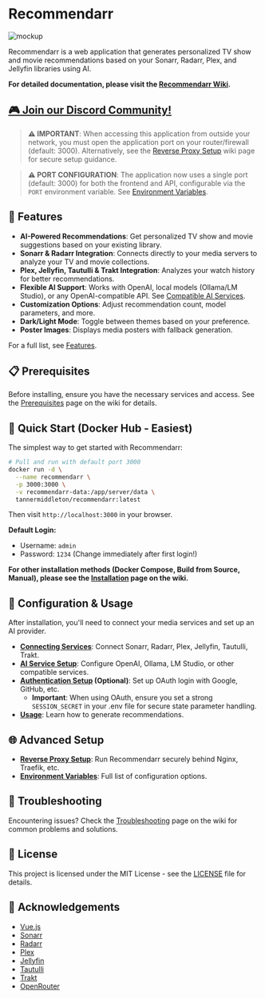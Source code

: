 # Recommendarr

![mockup](https://github.com/user-attachments/assets/d80e24f7-fce9-402d-b176-8e8ba3579c94)

Recommendarr is a web application that generates personalized TV show and movie recommendations based on your Sonarr, Radarr, Plex, and Jellyfin libraries using AI.

**For detailed documentation, please visit the [Recommendarr Wiki](https://github.com/fingerthief/recommendarr/wiki).**

## [🎮 Join our Discord Community!](https://discord.gg/uHy3KFbgPR)

> **⚠️ IMPORTANT**: When accessing this application from outside your network, you must open the application port on your router/firewall (default: 3000). Alternatively, see the [Reverse Proxy Setup](https://github.com/fingerthief/recommendarr/wiki/Reverse-Proxy-Setup) wiki page for secure setup guidance.

> **⚠️ PORT CONFIGURATION**: The application now uses a single port (default: 3000) for both the frontend and API, configurable via the `PORT` environment variable. See [Environment Variables](https://github.com/fingerthief/recommendarr/wiki/Environment-Variables).

## 🌟 Features

- **AI-Powered Recommendations**: Get personalized TV show and movie suggestions based on your existing library.
- **Sonarr & Radarr Integration**: Connects directly to your media servers to analyze your TV and movie collections.
- **Plex, Jellyfin, Tautulli & Trakt Integration**: Analyzes your watch history for better recommendations.
- **Flexible AI Support**: Works with OpenAI, local models (Ollama/LM Studio), or any OpenAI-compatible API. See [Compatible AI Services](https://github.com/fingerthief/recommendarr/wiki/Compatible-AI-Services).
- **Customization Options**: Adjust recommendation count, model parameters, and more.
- **Dark/Light Mode**: Toggle between themes based on your preference.
- **Poster Images**: Displays media posters with fallback generation.

For a full list, see [Features](https://github.com/fingerthief/recommendarr/wiki/Features).

## 📋 Prerequisites

Before installing, ensure you have the necessary services and access. See the [Prerequisites](https://github.com/fingerthief/recommendarr/wiki/Prerequisites) page on the wiki for details.

## 🚀 Quick Start (Docker Hub - Easiest)

The simplest way to get started with Recommendarr:

```bash
# Pull and run with default port 3000
docker run -d \
  --name recommendarr \
  -p 3000:3000 \
  -v recommendarr-data:/app/server/data \
  tannermiddleton/recommendarr:latest
```

Then visit `http://localhost:3000` in your browser.

**Default Login:**
- Username: `admin`
- Password: `1234` (Change immediately after first login!)

**For other installation methods (Docker Compose, Build from Source, Manual), please see the [Installation](https://github.com/fingerthief/recommendarr/wiki/Installation) page on the wiki.**

## 🔧 Configuration & Usage

After installation, you'll need to connect your media services and set up an AI provider.

- **[Connecting Services](https://github.com/fingerthief/recommendarr/wiki/Connecting-Services)**: Connect Sonarr, Radarr, Plex, Jellyfin, Tautulli, Trakt.
- **[AI Service Setup](https://github.com/fingerthief/recommendarr/wiki/AI-Service-Setup)**: Configure OpenAI, Ollama, LM Studio, or other compatible services.
- **[Authentication Setup](https://github.com/fingerthief/recommendarr/wiki/Authentication-Setup) (Optional)**: Set up OAuth login with Google, GitHub, etc. 
  - **Important**: When using OAuth, ensure you set a strong `SESSION_SECRET` in your .env file for secure state parameter handling.
- **[Usage](https://github.com/fingerthief/recommendarr/wiki/Usage)**: Learn how to generate recommendations.

## 🌐 Advanced Setup

- **[Reverse Proxy Setup](https://github.com/fingerthief/recommendarr/wiki/Reverse-Proxy-Setup)**: Run Recommendarr securely behind Nginx, Traefik, etc.
- **[Environment Variables](https://github.com/fingerthief/recommendarr/wiki/Environment-Variables)**: Full list of configuration options.

## 🔧 Troubleshooting

Encountering issues? Check the [Troubleshooting](https://github.com/fingerthief/recommendarr/wiki/Troubleshooting) page on the wiki for common problems and solutions.

## 📄 License

This project is licensed under the MIT License - see the [LICENSE](LICENSE) file for details.

## 🙏 Acknowledgements

- [Vue.js](https://vuejs.org/)
- [Sonarr](https://sonarr.tv/)
- [Radarr](https://radarr.video/)
- [Plex](https://www.plex.tv/)
- [Jellyfin](https://jellyfin.org/)
- [Tautulli](https://tautulli.com/)
- [Trakt](https://trakt.tv/)
- [OpenRouter](https://openrouter.ai/docs/quickstart)
